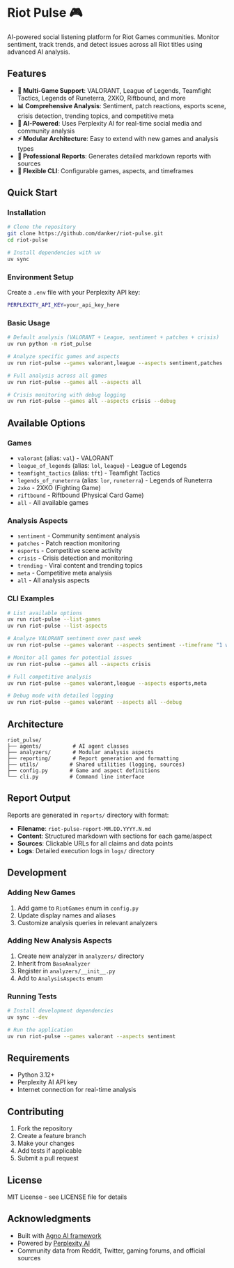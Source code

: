 # Riot Pulse 🎮

AI-powered social listening platform for Riot Games communities. Monitor sentiment, track trends, and detect issues across all Riot titles using advanced AI analysis.

## Features

- **🎯 Multi-Game Support**: VALORANT, League of Legends, Teamfight Tactics, Legends of Runeterra, 2XKO, Riftbound, and more
- **📊 Comprehensive Analysis**: Sentiment, patch reactions, esports scene, crisis detection, trending topics, and competitive meta
- **🤖 AI-Powered**: Uses Perplexity AI for real-time social media and community analysis
- **⚡ Modular Architecture**: Easy to extend with new games and analysis types
- **📝 Professional Reports**: Generates detailed markdown reports with sources
- **🔧 Flexible CLI**: Configurable games, aspects, and timeframes

## Quick Start

### Installation

```bash
# Clone the repository
git clone https://github.com/danker/riot-pulse.git
cd riot-pulse

# Install dependencies with uv
uv sync
```

### Environment Setup

Create a `.env` file with your Perplexity API key:

```bash
PERPLEXITY_API_KEY=your_api_key_here
```

### Basic Usage

```bash
# Default analysis (VALORANT + League, sentiment + patches + crisis)
uv run python -m riot_pulse

# Analyze specific games and aspects
uv run riot-pulse --games valorant,league --aspects sentiment,patches

# Full analysis across all games
uv run riot-pulse --games all --aspects all

# Crisis monitoring with debug logging
uv run riot-pulse --games all --aspects crisis --debug
```

## Available Options

### Games
- `valorant` (alias: `val`) - VALORANT
- `league_of_legends` (alias: `lol`, `league`) - League of Legends  
- `teamfight_tactics` (alias: `tft`) - Teamfight Tactics
- `legends_of_runeterra` (alias: `lor`, `runeterra`) - Legends of Runeterra
- `2xko` - 2XKO (Fighting Game)
- `riftbound` - Riftbound (Physical Card Game)
- `all` - All available games

### Analysis Aspects
- `sentiment` - Community sentiment analysis
- `patches` - Patch reaction monitoring  
- `esports` - Competitive scene activity
- `crisis` - Crisis detection and monitoring
- `trending` - Viral content and trending topics
- `meta` - Competitive meta analysis
- `all` - All analysis aspects

### CLI Examples

```bash
# List available options
uv run riot-pulse --list-games
uv run riot-pulse --list-aspects

# Analyze VALORANT sentiment over past week
uv run riot-pulse --games valorant --aspects sentiment --timeframe "1 week"

# Monitor all games for potential issues
uv run riot-pulse --games all --aspects crisis

# Full competitive analysis
uv run riot-pulse --games valorant,league --aspects esports,meta

# Debug mode with detailed logging
uv run riot-pulse --games valorant --aspects all --debug
```

## Architecture

```
riot_pulse/
├── agents/          # AI agent classes
├── analyzers/       # Modular analysis aspects
├── reporting/       # Report generation and formatting
├── utils/          # Shared utilities (logging, sources)
├── config.py       # Game and aspect definitions
└── cli.py          # Command line interface
```

## Report Output

Reports are generated in `reports/` directory with format:
- **Filename**: `riot-pulse-report-MM.DD.YYYY.N.md`
- **Content**: Structured markdown with sections for each game/aspect
- **Sources**: Clickable URLs for all claims and data points
- **Logs**: Detailed execution logs in `logs/` directory

## Development

### Adding New Games

1. Add game to `RiotGames` enum in `config.py`
2. Update display names and aliases
3. Customize analysis queries in relevant analyzers

### Adding New Analysis Aspects

1. Create new analyzer in `analyzers/` directory
2. Inherit from `BaseAnalyzer`
3. Register in `analyzers/__init__.py`
4. Add to `AnalysisAspects` enum

### Running Tests

```bash
# Install development dependencies
uv sync --dev

# Run the application
uv run riot-pulse --games valorant --aspects sentiment
```

## Requirements

- Python 3.12+
- Perplexity AI API key
- Internet connection for real-time analysis

## Contributing

1. Fork the repository
2. Create a feature branch
3. Make your changes
4. Add tests if applicable
5. Submit a pull request

## License

MIT License - see LICENSE file for details

## Acknowledgments

- Built with [Agno AI framework](https://github.com/agno-ai/agno)
- Powered by [Perplexity AI](https://perplexity.ai)
- Community data from Reddit, Twitter, gaming forums, and official sources